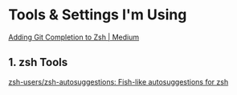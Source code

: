 # Tools & Settings I'm Using

[Adding Git Completion to Zsh | Medium](https://oliverspryn.medium.com/adding-git-completion-to-zsh-60f3b0e7ffbc)

## 1. zsh Tools

[zsh-users/zsh-autosuggestions: Fish-like autosuggestions for zsh](https://github.com/zsh-users/zsh-autosuggestions)
